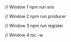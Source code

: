 
// Window 1 
npm run sns 

// Window 2 
npm run producer

// Window 3 
npm run register

// Window 4
tsc -w 

